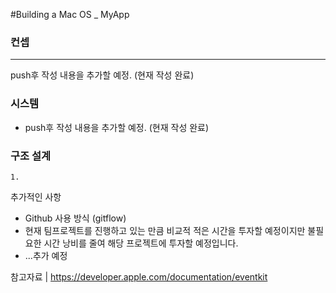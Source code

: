 #Building a Mac OS _ MyApp



### 컨셉
---
   push후 작성 내용을 추가할 예정. (현재 작성 완료)
   
### 시스템
  - push후 작성 내용을 추가할 예정. (현재 작성 완료)

### 구조 설계
    1. 

추가적인 사항
- Github 사용 방식 (gitflow)
- 현재 팀프로젝트를 진행하고 있는 만큼 비교적 적은 시간을 투자할 예정이지만 불필요한 시간 낭비를 줄여 해당 프로젝트에 투자할 예정입니다.
- ...추가 예정 


참고자료 | https://developer.apple.com/documentation/eventkit
